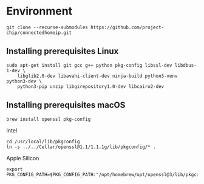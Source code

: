 # __Environment__

```shell
git clone --recurse-submodules https://github.com/project-chip/connectedhomeip.git
```

## __Installing prerequisites Linux__

```shell
sudo apt-get install git gcc g++ python pkg-config libssl-dev libdbus-1-dev \
    libglib2.0-dev libavahi-client-dev ninja-build python3-venv python3-dev \
    python3-pip unzip libgirepository1.0-dev libcairo2-dev
```

## __Installing prerequisites macOS__

```shell
brew install openssl pkg-config
```

Intel

```shell
cd /usr/local/lib/pkgconfig
ln -s ../../Cellar/openssl@1.1/1.1.1g/lib/pkgconfig/* .
```

Apple Silicon 

```shell
export PKG_CONFIG_PATH=$PKG_CONFIG_PATH:"/opt/homebrew/opt/openssl@3/lib/pkgconfig"
```